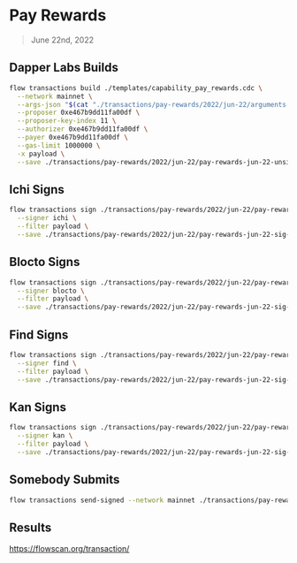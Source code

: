 # Pay Rewards
> June 22nd, 2022

## Dapper Labs Builds

```sh
flow transactions build ./templates/capability_pay_rewards.cdc \
  --network mainnet \
  --args-json "$(cat "./transactions/pay-rewards/2022/jun-22/arguments.json")" \
  --proposer 0xe467b9dd11fa00df \
  --proposer-key-index 11 \
  --authorizer 0xe467b9dd11fa00df \
  --payer 0xe467b9dd11fa00df \
  --gas-limit 1000000 \
  -x payload \
  --save ./transactions/pay-rewards/2022/jun-22/pay-rewards-jun-22-unsigned.rlp
```

## Ichi Signs

```sh
flow transactions sign ./transactions/pay-rewards/2022/jun-22/pay-rewards-jun-22-unsigned.rlp \
  --signer ichi \
  --filter payload \
  --save ./transactions/pay-rewards/2022/jun-22/pay-rewards-jun-22-sig-1.rlp
```

## Blocto Signs

```sh
flow transactions sign ./transactions/pay-rewards/2022/jun-22/pay-rewards-jun-22-sig-1.rlp \
  --signer blocto \
  --filter payload \
  --save ./transactions/pay-rewards/2022/jun-22/pay-rewards-jun-22-sig-2.rlp
```

## Find Signs

```sh
flow transactions sign ./transactions/pay-rewards/2022/jun-22/pay-rewards-jun-22-sig-2.rlp \
  --signer find \
  --filter payload \
  --save ./transactions/pay-rewards/2022/jun-22/pay-rewards-jun-22-sig-3.rlp
```

## Kan Signs

```sh
flow transactions sign ./transactions/pay-rewards/2022/jun-22/pay-rewards-jun-22-sig-3.rlp \
  --signer kan \
  --filter payload \
  --save ./transactions/pay-rewards/2022/jun-22/pay-rewards-jun-22-sig-complete.rlp
```

## Somebody Submits

```sh
flow transactions send-signed --network mainnet ./transactions/pay-rewards/2022/jun-22/pay-rewards-jun-22-sig-complete.rlp
```

## Results

https://flowscan.org/transaction/
